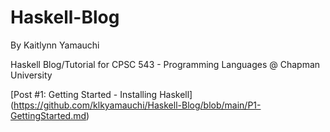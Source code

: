 # Haskell-Blog

By Kaitlynn Yamauchi

Haskell Blog/Tutorial for CPSC 543 - Programming Languages @ Chapman University

[Post #1: Getting Started - Installing Haskell] (https://github.com/klkyamauchi/Haskell-Blog/blob/main/P1-GettingStarted.md)
